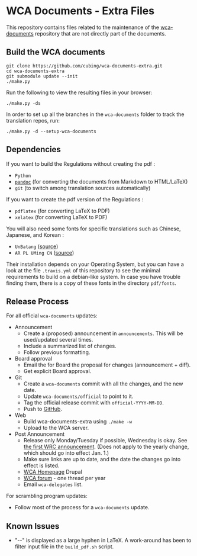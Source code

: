 # WCA Documents - Extra Files

This repository contains files related to the maintenance of the [wca-documents](https://github.com/cubing/wca-documents) repository that are not directly part of the documents.

## Build the WCA documents

    git clone https://github.com/cubing/wca-documents-extra.git
    cd wca-documents-extra
    git submodule update --init
    ./make.py

Run the following to view the resulting files in your browser:

    ./make.py -ds

In order to set up all the branches in the `wca-documents` folder to track the translation repos, run:

    ./make.py -d --setup-wca-documents

## Dependencies

If you want to build the Regulations without creating the pdf :

- `Python`
- [`pandoc`](http://johnmacfarlane.net/pandoc/installing.html) (for converting the documents from Markdown to HTML/LaTeX)
- `git` (to switch among translation sources automatically)

If you want to create the pdf version of the Regulations :

- `pdflatex` (for converting LaTeX to PDF)
- `xelatex` (for converting LaTeX to PDF)

You will also need some fonts for specific translations such as Chinese, Japanese, and Korean :

- `UnBatang` ([source](http://kldp.net/projects/unfonts/download))
- `AR PL UMing CN` ([source](http://www.freedesktop.org/wiki/Software/CJKUnifonts/Download/))

Their installation depends on your Operating System, but you can have a look at the file `.travis.yml` of this repository to see the minimal requirements to build on a debian-like system.
In case you have trouble finding them, there is a copy of these fonts in the directory `pdf/fonts`.

## Release Process

For all official `wca-documents` updates:

- Announcement
    - Create a (proposed) announcement in `announcements`. This will be used/updated several times.
    - Include a summarized list of changes.
    - Follow previous formatting.
- Board approval
    - Email the for Board the proposal for changes (announcement + diff).
    - Get explicit Board approval.
- Git
    - Create a `wca-documents` commit with all the changes, and the new date.
    - Update `wca-documents/official` to point to it.
    - Tag the official release commit with `official-YYYY-MM-DD`.
    - Push to [GitHub](https://github.com/cubing/wca-documents).
- Web
    - Build wca-documents-extra using `./make -w`
    - Upload to the WCA server.
- Post Announcement
    - Release only Monday/Tuesday if possible, Wednesday is okay. See [the first WRC announcement](https://www.worldcubeassociation.org/regulations/announcements/introducing-wrc-announcements). (Does not apply to the yearly change, which should go into effect Jan. 1.)
    - Make sure links are up to date, and the date the changes go into effect is listed.
    - [WCA Homepage](https://worldcubeassociation.org/) Drupal
    - [WCA forum](https://www.worldcubeassociation.org/forum/viewforum.php?f=9) - one thread per year
    - Email `wca-delegates` list.


For scrambling program updates:

- Follow most of the process for a `wca-documents` update.

## Known Issues

- "--" is displayed as a large hyphen in LaTeX. A work-around has been to filter input file in the `build_pdf.sh` script.
